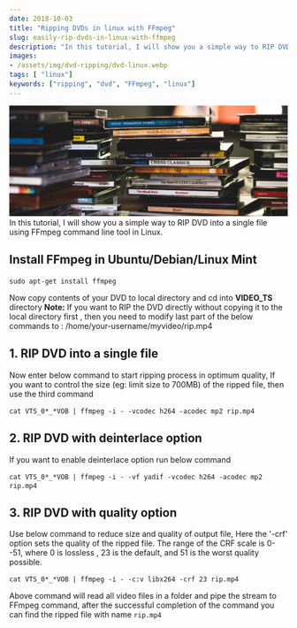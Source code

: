 ```yaml
---
date: 2018-10-03
title: "Ripping DVDs in linux with FFmpeg"
slug: easily-rip-dvds-in-linux-with-ffmpeg
description: "In this tutorial, I will show you a simple way to RIP DVD into a single file using FFmpeg command line tool in Linux."
images:
- /assets/img/dvd-ripping/dvd-linux.webp
tags: [ "linux"]
keywords: ["ripping", "dvd", "FFmpeg", "linux"]
---
```

![dvd ripping in linux](/assets/img/dvd-ripping/dvd-linux.webp)
In this tutorial, I will show you a simple way to RIP DVD into a single file using FFmpeg command line tool in Linux.

## Install FFmpeg in Ubuntu/Debian/Linux Mint

```
sudo apt-get install ffmpeg
```

Now copy contents of your DVD to local directory and cd into **VIDEO_TS** directory 
**Note:** If you want to RIP the DVD directly without copying it to the local directory first , then you need to modify last part of the below commands to : /home/your-username/myvideo/rip.mp4

## 1\. RIP DVD into a single file

Now enter below command to start ripping process in optimum quality, If you want to control the size (eg: limit size to 700MB) of the ripped file, then use the third command

```
cat VTS_0*_*VOB | ffmpeg -i - -vcodec h264 -acodec mp2 rip.mp4
```

## 2\. RIP DVD with deinterlace option

If you want to enable deinterlace option run below command

```
cat VTS_0*_*VOB | ffmpeg -i - -vf yadif -vcodec h264 -acodec mp2 rip.mp4
```

## 3\. RIP DVD with quality option

Use below command to reduce size and quality of output file, Here the '-crf' option sets the quality of the ripped file. The range of the CRF scale is 0--51, where 0 is lossless , 23 is the default, and 51 is the worst quality possible.

```
cat VTS_0*_*VOB | ffmpeg -i - -c:v libx264 -crf 23 rip.mp4
```

Above command will read all video files in a folder and pipe the stream to FFmpeg command, after the successful completion of the command you can find the ripped file with name `rip.mp4`
